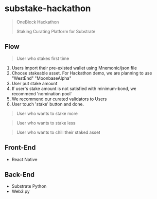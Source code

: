 # substake-hackathon
> OneBlock Hackathon
> 
> Staking Curating Platform for Substrate 

## Flow

> User who stakes first time
> 
1. Users import their pre-existed wallet using Mnemonic/json file
2. Choose stakeable asset. For Hackathon demo, we are planning to use "WestEnd" "MoonbaseAlpha"
3. User put stake amount
4. If user's stake amount is not satisfied with minimum-bond, we recommend 'nomination pool'
5. We recommend our curated validators to Users 
6. User touch 'stake' button and done.

> User who wants to stake more

> User who wants to stake less

> User who wants to chill their staked asset


## Front-End
- React Native

## Back-End
- Substrate Python
- Web3.py
